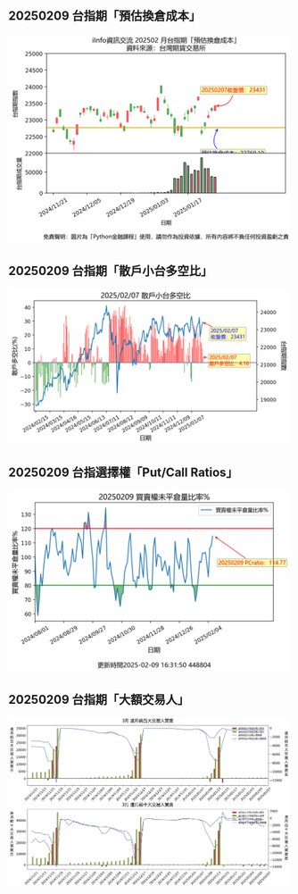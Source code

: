 ## 20250209 台指期「預估換倉成本」
![](images/txfcost.png)

## 20250209 台指期「散戶小台多空比」
![](images/bbiri.png)

## 20250209 台指選擇權「Put/Call Ratios」
![](images/pcratio.png)

## 20250209 台指期「大額交易人」
![](images/blocktrade.png)

